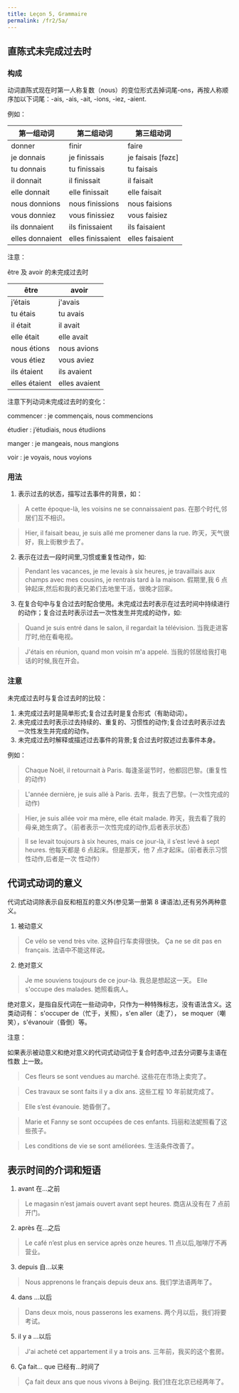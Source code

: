 ```yaml
---
title: Leçon 5, Grammaire
permalink: /fr2/5a/
---
```


## 直陈式未完成过去时

### 构成

动词直陈式现在时第一人称复数（nous）的变位形式去掉词尾-ons，再按人称顺序加以下词尾：-ais, -ais, -ait, -ions, -iez, -aient.

例如：

| 第一组动词      | 第二组动词        | 第三组动词        |
| --------------- | ----------------- | ----------------- |
| donner          | finir             | faire             |
| je donnais      | je finissais      | je faisais [fəzɛ] |
| tu donnais      | tu finissais      | tu faisais        |
| il donnait      | il finissait      | il faisait        |
| elle donnait    | elle finissait    | elle faisait      |
| nous donnions   | nous finissions   | nous faisions     |
| vous donniez    | vous finissiez    | vous faisiez      |
| ils donnaient   | ils finissaient   | ils faisaient     |
| elles donnaient | elles finissaient | elles faisaient   |

注意：

être 及 avoir 的未完成过去时

| être          | avoir         |
| ------------- | ------------- |
| j’étais       | j'avais       |
| tu étais      | tu avais      |
| il était      | il avait      |
| elle était    | elle avait    |
| nous étions   | nous avions   |
| vous étiez    | vous aviez    |
| ils étaient   | ils avaient   |
| elles étaient | elles avaient |

注意下列动词未完成过去时的变化：

commencer : je commençais, nous commencions

étudier : j’étudiais, nous étudiions

manger : je mangeais, nous mangions

voir : je voyais, nous voyions

### 用法

1. 表示过去的状态，描写过去事件的背景，如：

> A cette époque-là, les voisins ne se connaissaient pas.
> 在那个时代,邻居们互不相识。

> Hier, il faisait beau, je suis allé me promener dans la rue.
> 昨天，天气很好，我上街散步去了。

2. 表示在过去一段时间里,习惯或重复性动作，如:

> Pendant les vacances, je me levais à six heures, je travaillais aux champs avec mes cousins, je rentrais tard à la maison.
> 假期里,我 6 点钟起床,然后和我的表兄弟们去地里干活，很晚才回家。

3. 在复合句中与复合过去时配合使用。未完成过去时表示在过去时间中持续进行的动作；复合过去时表示过去一次性发生并完成的动作，如:

> Quand je suis entré dans le salon, il regardait la télévision.
> 当我走进客厅时,他在看电视。

> J'étais en réunion, quand mon voisin m'a appelé.
> 当我的邻居给我打电话的时候,我在开会。

### 注意

未完成过去时与复合过去时的比较：

1. 未完成过去时是简单形式;复合过去时是复合形式（有助动词）。
2. 未完成过去时表示过去持续的、重复的、习惯性的动作;复合过去时表示过去一次性发生并完成的动作。
3. 未完成过去时解释或描述过去事件的背景;复合过去时叙述过去事件本身。

例如：

> Chaque Noël, il retournait à Paris.
> 每逢圣诞节时，他都回巴黎。(重复性的动作)

> L'année dernière, je suis allé à Paris.
> 去年，我去了巴黎。(一次性完成的动作)

> Hier, je suis allée voir ma mère, elle était malade.
> 昨天，我去看了我的母亲,她生病了。（前者表示一次性完成的动作,后者表示状态）

> Il se levait toujours à six heures, mais ce jour-là, il s’est levé à sept heures.
> 他每天都是 6 点起床。但是那天，他 7 点才起床。(前者表示习惯性动作,后者是一次
> 性动作）

## 代词式动词的意义

代词式动词除表示自反和相互的意义外(参见第一册第 8 课语法),还有另外两种意义。

1. 被动意义

> Ce vélo se vend très vite.
> 这种自行车卖得很快。
> Ça ne se dit pas en français.
> 法语中不能这样说。

2. 绝对意义

> Je me souviens toujours de ce jour-là.
> 我总是想起这一天。
> Elle s'occupe des malades.
> 她照看病人。

绝对意义，是指自反代词在一些动词中，只作为一种特殊标志，没有语法含义。这类动词有： s'occuper de（忙于，关照），s'en aller（走了）， se moquer（嘲笑），s'évanouir（昏倒）等。

注意：

如果表示被动意义和绝对意义的代词式动词位于复合时态中,过去分词要与主语在性数
上一致。

> Ces fleurs se sont vendues au marché.
> 这些花在市场上卖完了。

> Ces travaux se sont faits il y a dix ans.
> 这些工程 10 年前就完成了。

> Elle s’est évanouie.
> 她昏倒了。

> Marie et Fanny se sont occupées de ces enfants.
> 玛丽和法妮照看了这些孩子。

> Les conditions de vie se sont améliorées.
> 生活条件改善了。

## 表示时间的介词和短语

1. avant 在…之前

> Le magasin n’est jamais ouvert avant sept heures.
> 商店从没有在 7 点前开门。

2. après 在…之后

> Le café n’est plus en service après onze heures.
> 11 点以后,咖啡厅不再营业。

3. depuis 自…以来

> Nous apprenons le français depuis deux ans.
> 我们学法语两年了。

4. dans …以后

> Dans deux mois, nous passerons les examens.
> 两个月以后，我们将要考试。

5. il y a …以后

> J'ai acheté cet appartement il y a trois ans.
> 三年前，我买的这个套房。

6. Ça fait... que 已经有…时间了

> Ça fait deux ans que nous vivons à Beijing.
> 我们住在北京已经两年了。
